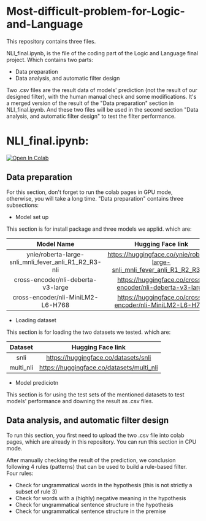 # Most-difficult-problem-for-Logic-and-Language
This repository contains three files. 

NLI_final.ipynb, is the file of the coding part of the Logic and Language final project. Which contains two parts:
* Data preparation
* Data analysis, and automatic filter design

Two .csv files are the result data of models' prediction (not the result of our designed filter), with the human manual check and some modifications. It's a merged version of the result of the "Data preparation" section in NLI_final.ipynb. And these two files will be used in the second section "Data analysis, and automatic filter design" to test the filter performance.


# NLI_final.ipynb:
[![Open In Colab](https://colab.research.google.com/assets/colab-badge.svg)](https://colab.research.google.com/drive/1za-dUNbearC0RA6lwb4weIMzflQoOrYc?usp=sharing)

## Data preparation
For this section, don't forget to run the colab pages in GPU mode, otherwise, you will take a long time. "Data preparation" contains three subsections:
* Model set up

This section is for install package and three models we applid. which are:

|Model Name|Hugging Face link|
|:--------:|:---------------:|
|ynie/roberta-large-snli_mnli_fever_anli_R1_R2_R3-nli|https://huggingface.co/ynie/roberta-large-snli_mnli_fever_anli_R1_R2_R3-nli|
|cross-encoder/nli-deberta-v3-large|https://huggingface.co/cross-encoder/nli-deberta-v3-large|
|cross-encoder/nli-MiniLM2-L6-H768|https://huggingface.co/cross-encoder/nli-MiniLM2-L6-H768|

* Loading dataset

This section is for loading the two datasets we tested. which are:

|Dataset|Hugging Face link|
|:-----:|:---------------:|
|snli|https://huggingface.co/datasets/snli|
|multi_nli|https://huggingface.co/datasets/multi_nli|


* Model prediciotn

This section is for using the test sets of the mentioned datasets to test models' performance and downing the result as .csv files.

## Data analysis, and automatic filter design
To run this section, you first need to upload the two .csv file into colab pages, which are already in this repository. You can run this section in CPU mode.

After manually checking the result of the prediction, we conclusion following 4 rules (patterns) that can be used to build a rule-based filter. Four rules:
* Check for ungrammatical words in the hypothesis (this is not strictly a subset of rule 3)
* Check for words with a (highly) negative meaning in the hypothesis
* Check for ungrammatical sentence structure in the hypothesis
* Check for ungrammatical sentence structure in the premise
